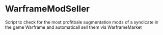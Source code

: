 # WarframeModSeller
Script to check for the most profitbale augmentation mods of a syndicate in the game Warframe and automaticall sell them via WarframeMarket
